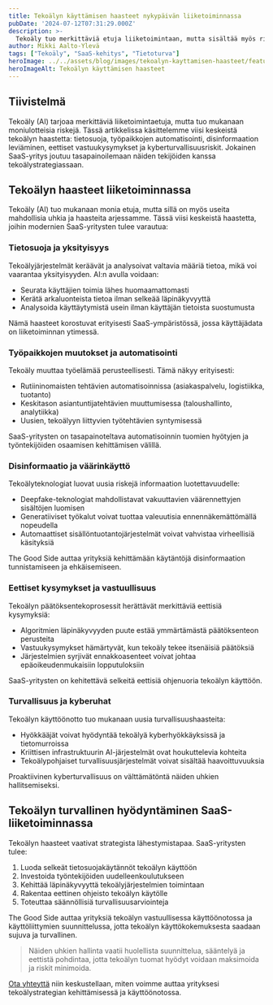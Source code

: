 ```yaml
---
title: Tekoälyn käyttämisen haasteet nykypäivän liiketoiminnassa 
pubDate: '2024-07-12T07:31:29.000Z'
description: >-
  Tekoäly tuo merkittäviä etuja liiketoimintaan, mutta sisältää myös riskejä liittyen tietosuojaan, työpaikkoihin, disinformaatioon, eettisiin kysymyksiin ja kyberturvallisuuteen. Näiden riskien hallinta vaatii strategista suunnittelua ja eettistä pohdintaa SaaS-yrityksiltä.
author: Mikki Aalto-Ylevä
tags: ["Tekoäly", "SaaS-kehitys", "Tietoturva"]
heroImage: ../../assets/blog/images/tekoalyn-kayttamisen-haasteet/featured.webp
heroImageAlt: Tekoälyn käyttämisen haasteet
---
```


## Tiivistelmä

Tekoäly (AI) tarjoaa merkittäviä liiketoimintaetuja, mutta tuo mukanaan moniulotteisia riskejä. Tässä artikkelissa käsittelemme viisi keskeistä tekoälyn haastetta: tietosuoja, työpaikkojen automatisointi, disinformaation leviäminen, eettiset vastuukysymykset ja kyberturvallisuusriskit. Jokainen SaaS-yritys joutuu tasapainoilemaan näiden tekijöiden kanssa tekoälystrategiassaan.

## Tekoälyn haasteet liiketoiminnassa

Tekoäly (AI) tuo mukanaan monia etuja, mutta sillä on myös useita mahdollisia uhkia ja haasteita arjessamme. Tässä viisi keskeistä haastetta, joihin modernien SaaS-yritysten tulee varautua:

### Tietosuoja ja yksityisyys

Tekoälyjärjestelmät keräävät ja analysoivat valtavia määriä tietoa, mikä voi vaarantaa yksityisyyden. AI:n avulla voidaan:

* Seurata käyttäjien toimia lähes huomaamattomasti
* Kerätä arkaluonteista tietoa ilman selkeää läpinäkyvyyttä
* Analysoida käyttäytymistä usein ilman käyttäjän tietoista suostumusta

Nämä haasteet korostuvat erityisesti SaaS-ympäristössä, jossa käyttäjädata on liiketoiminnan ytimessä.

### Työpaikkojen muutokset ja automatisointi

Tekoäly muuttaa työelämää perusteellisesti. Tämä näkyy erityisesti:

* Rutiininomaisten tehtävien automatisoinnissa (asiakaspalvelu, logistiikka, tuotanto)
* Keskitason asiantuntijatehtävien muuttumisessa (taloushallinto, analytiikka)
* Uusien, tekoälyyn liittyvien työtehtävien syntymisessä

SaaS-yritysten on tasapainoteltava automatisoinnin tuomien hyötyjen ja työntekijöiden osaamisen kehittämisen välillä.

### Disinformaatio ja väärinkäyttö

Tekoälyteknologiat luovat uusia riskejä informaation luotettavuudelle:

* Deepfake-teknologiat mahdollistavat vakuuttavien väärennettyjen sisältöjen luomisen
* Generatiiviset työkalut voivat tuottaa valeuutisia ennennäkemättömällä nopeudella
* Automaattiset sisällöntuotantojärjestelmät voivat vahvistaa virheellisiä käsityksiä

The Good Side auttaa yrityksiä kehittämään käytäntöjä disinformaation tunnistamiseen ja ehkäisemiseen.

### Eettiset kysymykset ja vastuullisuus

Tekoälyn päätöksentekoprosessit herättävät merkittäviä eettisiä kysymyksiä:

* Algoritmien läpinäkyvyyden puute estää ymmärtämästä päätöksenteon perusteita
* Vastuukysymykset hämärtyvät, kun tekoäly tekee itsenäisiä päätöksiä
* Järjestelmien syrjivät ennakkoasenteet voivat johtaa epäoikeudenmukaisiin lopputuloksiin

SaaS-yritysten on kehitettävä selkeitä eettisiä ohjenuoria tekoälyn käyttöön.

### Turvallisuus ja kyberuhat

Tekoälyn käyttöönotto tuo mukanaan uusia turvallisuushaasteita:

* Hyökkääjät voivat hyödyntää tekoälyä kyberhyökkäyksissä ja tietomurroissa
* Kriittisen infrastruktuurin AI-järjestelmät ovat houkuttelevia kohteita
* Tekoälypohjaiset turvallisuusjärjestelmät voivat sisältää haavoittuvuuksia

Proaktiivinen kyberturvallisuus on välttämätöntä näiden uhkien hallitsemiseksi.

## Tekoälyn turvallinen hyödyntäminen SaaS-liiketoiminnassa

Tekoälyn haasteet vaativat strategista lähestymistapaa. SaaS-yritysten tulee:

1. Luoda selkeät tietosuojakäytännöt tekoälyn käyttöön
2. Investoida työntekijöiden uudelleenkoulutukseen
3. Kehittää läpinäkyvyyttä tekoälyjärjestelmien toimintaan
4. Rakentaa eettinen ohjeisto tekoälyn käytölle
5. Toteuttaa säännöllisiä turvallisuusarviointeja

The Good Side auttaa yrityksiä tekoälyn vastuullisessa käyttöönotossa ja käyttöliittymien suunnittelussa, jotta tekoälyn käyttökokemuksesta saadaan sujuva ja turvallinen.

> Näiden uhkien hallinta vaatii huolellista suunnittelua, sääntelyä ja eettistä pohdintaa, jotta tekoälyn tuomat hyödyt voidaan maksimoida ja riskit minimoida.

[Ota yhteyttä](/fi/contact) niin keskustellaan, miten voimme auttaa yrityksesi tekoälystrategian kehittämisessä ja käyttöönotossa.